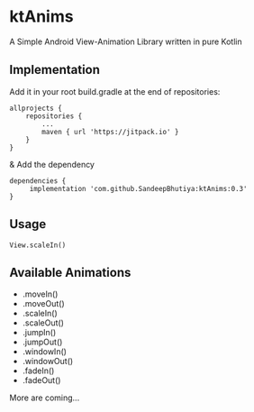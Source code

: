 # ktAnims

A Simple Android View-Animation Library written in pure Kotlin 

## Implementation
Add it in your root build.gradle at the end of repositories:

```
allprojects {
	repositories {
		...
		maven { url 'https://jitpack.io' }
	}
}
```

& Add the dependency

```
dependencies {
	 implementation 'com.github.SandeepBhutiya:ktAnims:0.3'
}
```


## Usage
```
View.scaleIn()
```


## Available Animations
* .moveIn()
* .moveOut()
* .scaleIn()
* .scaleOut()
* .jumpIn()
* .jumpOut()
* .windowIn()
* .windowOut()
* .fadeIn()
* .fadeOut()

More are coming...

